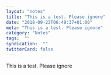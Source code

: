 ```yaml
---
layout: "notes"
title: "This is a test. Please ignore"
date: "2018-09-23T06:49:37+01:00"
meta: "This is a test. Please ignore"
category: "Notes"
tags:  ""
syndication:  ""
twitterCard: false
---
```

This is a test. Please ignore
